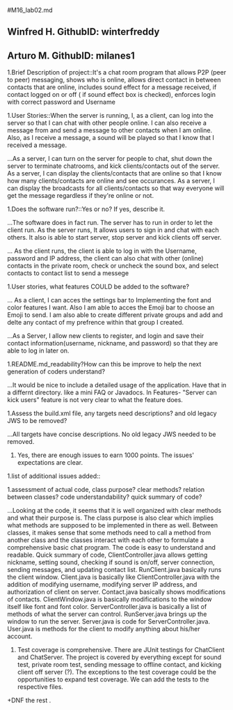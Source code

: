 #M16_lab02.md

## Winfred H.         GithubID: winterfreddy
## Arturo M.          GithubID: milanes1

1.Brief Description of project::It's a chat room program that allows P2P (peer to peer) messaging, shows who is online, allows direct contact in between contacts that are online, includes sound effect for a message received, if contact logged on or off ( if sound effect box is checked), enforces login with correct password and Username

1.User Stories::When the server is running, I, as a client, can log into the server so that I can chat with other people online. I can also receive a message from and send a message to other contacts when I am online. Also, as I receive a message, a sound will be played so that I know that I received a message.

...As a server, I can turn on the server for people to chat, shut down the server to terminate chatrooms, and kick clients/contacts out of the server. As a server, I can display the clients/contacts that are online so that I know how many clients/contacts are online and see occurances. As a server, I can display the broadcasts for all clients/contacts so that way everyone will get the message regardless if they're online or not.

1.Does the software run?::Yes or no? If yes, describe it. 

...The software does in fact run. The server has to run in order to let the client run. As the server runs, It allows users to sign in and chat with each others. It also is able to start server, stop server and kick clients off server. 

... As the client runs, the client is able to log in with the Username, password and IP address, the client can also chat with other (online) contacts in the private room, check or uncheck the sound box, and select contacts to contact list to send a messege

1.User stories, what features COULD be added to the software?

... As a client, I can acces the settings bar to Implementing the font and color features I want. Also I am able to acces the Emoji bar to choose an Emoji to send. I am also able to create different private groups and add and delte any contact of my prefrence within that group I created. 

...As a Server, I allow new clients to register, and login and save their contact information(username, nickname, and password) so that they are able to log in later on. 

1.README.md_readability?How can this be improve to help the next generation of coders understand?

...It would be nice to include a detailed usage of the application. Have that in a differnt directory. like a mini FAQ or Javadocs. In Features- "Server can kick users" feature is not very clear to what the feature does.

1.Assess the build.xml file, any targets need descriptions? and old legacy JWS to be removed?

...All targets have concise descriptions. No old legacy JWS needed to be removed.

1. Yes, there are enough issues to earn 1000 points. The issues' expectations are clear.

1.list of additional issues added:: 

1.assessment of actual code, class purpose? clear methods? relation between classes? code understandability? quick summary of code?

...Looking at the code, it seems that it is well organized with clear methods and what their purpose is. The class purpose is also clear which implies what methods are supposed to be implemented in there as well. Between classes, it makes sense that some methods need to call a method from another class and the classes interact with each other to formulate a comprehensive basic chat program. The code is easy to understand and readable. Quick summary of code, ClientController.java allows getting nickname, setting sound, checking if sound is on/off, server connection, sending messages, and updating contact list. RunClient.java basically runs the client window. Client.java is basically like ClientController.java with the addition of modifying username, modifying server IP address, and authorization of client on server. Contact.java basically shows modifications of contacts. ClientWindow.java is basically modifications to the window itself like font and font color. ServerController.java is basically a list of methods of what the server can control. RunServer.java brings up the window to run the server. Server.java is code for ServerController.java. User.java is methods for the client to modify anything about his/her account.

1. Test coverage is comprehensive. There are JUnit testings for ChatClient and ChatServer. The project is covered by everything except for sound test, private room test, sending message to offline contact, and kicking client off server (?). The exceptions to the test coverage could be the opportunities to expand test coverage. We can add the tests to the respective files.

+DNF the rest
.
